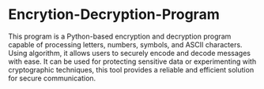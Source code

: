 # Encrytion-Decryption-Program
This program is a Python-based encryption and decryption program capable of processing letters, numbers, symbols, and ASCII characters. Using algorithm, it allows users to securely encode and decode messages with ease. It can be used for protecting sensitive data or experimenting with cryptographic techniques, this tool provides a reliable and efficient solution for secure communication.
